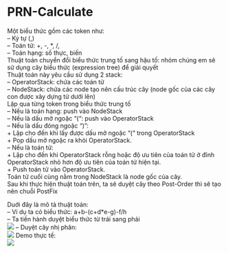 # PRN-Calculate
Một biểu thức gồm các token như:\
  –	Ký tự (,)\
  –	Toán tử: +, -, *, /,\
  –	Toán hạng: số thực, biến\
Thuật toán chuyển đổi biểu thức trung tố sang hậu tố: nhóm chúng em sẽ sử dụng cây biểu thức (expression tree) để giải quyết\
Thuật toán này yêu cầu sử dụng 2 stack:\
  – OperatorStack: chứa các toán tử\
  – NodeStack: chứa các node tạo nên cấu trúc cây (node gốc của các cây con được xây dựng từ dưới lên)\
Lặp qua từng token trong biểu thức trung tố\
  – Nếu là toán hạng: push vào NodeStack\
  – Nếu là dấu mở ngoặc “(“: push vào OperatorStack\
  – Nếu là dấu đóng ngoặc “)”:\
    +	Lặp cho đến khi lấy được dấu mở ngoặc “(“ trong OperatorStack\
    +	Pop dấu mở ngoặc ra khỏi OperatorStack.\
  – Nếu là toán tử:\
    +	Lặp cho đến khi OperatorStack rỗng hoặc độ ưu tiên của toán tử ở đỉnh OperatorStack nhỏ hơn độ ưu tiên của toán tử hiện tại.\
    +	Push toán tử vào OperatorStack.\
Toán tử cuối cùng nằm trong NodeStack là node gốc của cây.\
Sau khi thực hiện thuật toán trên, ta sẽ duyệt cây theo Post-Order thì sẽ tạo nên chuỗi PostFix

Duới đây là mô tả thuật toán:\
  – Ví dụ ta có biểu thức: a+b-(c+d*e-g)-f/h\
  – Ta tiến hành duyệt biểu thức từ trái sang phải\
<img src="https://user-images.githubusercontent.com/92866486/268369489-a36754f8-e565-4ffd-8d46-c55dcd1a51a3.png"/>
  – Duyệt cây nhị phân:\
<img src="https://user-images.githubusercontent.com/92866486/268371641-9e00ac28-e1b5-4309-9ade-685058e47a51.png"/>
Demo thực tế:\
<img src="https://user-images.githubusercontent.com/92866486/268369496-b163f249-dbc5-4818-93f7-507d4a44fd31.png"/>

